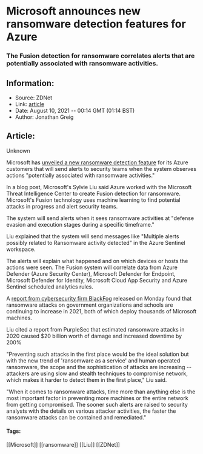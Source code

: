 # Microsoft announces new ransomware detection features for Azure
### The Fusion detection for ransomware correlates alerts that are potentially associated with ransomware activities.

## Information:
+ Source: ZDNet
+ Link: [article](https://www.zdnet.com/article/microsoft-announces-new-ransomware-detection-features-for-azure/)
+ Date: August 10, 2021 -- 00:14 GMT (01:14 BST)
+ Author: Jonathan Greig


## Article:
Unknown

Microsoft has [unveiled a new ransomware detection feature](https://techcommunity.microsoft.com/t5/azure-sentinel/what-s-new-fusion-detection-for-ransomware/ba-p/2621373) for its Azure customers that will send alerts to security teams when the system observes actions "potentially associated with ransomware activities."

In a blog post, Microsoft's Sylvie Liu said Azure worked with the Microsoft Threat Intelligence Center to create Fusion detection for ransomware. Microsoft's Fusion technology uses machine learning to find potential attacks in progress and alert security teams.

The system will send alerts when it sees ransomware activities at "defense evasion and execution stages during a specific timeframe."

Liu explained that the system will send messages like "Multiple alerts possibly related to Ransomware activity detected" in the Azure Sentinel workspace. 

The alerts will explain what happened and on which devices or hosts the actions were seen. The Fusion system will correlate data from Azure Defender (Azure Security Center), Microsoft Defender for Endpoint, Microsoft Defender for Identity, Microsoft Cloud App Security and Azure Sentinel scheduled analytics rules. 

A [report from cybersecurity firm BlackFog](https://privacy.blackfog.com/wp-content/uploads/2021/08/BlackFogRansomwareReport-Jul-2021.pdf) released on Monday found that ransomware attacks on government organizations and schools are continuing to increase in 2021, both of which deploy thousands of Microsoft machines. 

Liu cited a report from PurpleSec that estimated ransomware attacks in 2020 caused $20 billion worth of damage and increased downtime by 200%






"Preventing such attacks in the first place would be the ideal solution but with the new trend of 'ransomware as a service' and human operated ransomware, the scope and the sophistication of attacks are increasing -- attackers are using slow and stealth techniques to compromise network, which makes it harder to detect them in the first place," Liu said. 

"When it comes to ransomware attacks, time more than anything else is the most important factor in preventing more machines or the entire network from getting compromised. The sooner such alerts are raised to security analysts with the details on various attacker activities, the faster the ransomware attacks can be contained and remediated." 





#### Tags:
[[Microsoft]] [[ransomware]] [[Liu]] [[ZDNet]]
